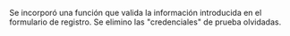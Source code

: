 Se incorporó una función que valida la información introducida en el formulario de registro.
Se elimino las "credenciales" de prueba olvidadas.
